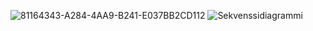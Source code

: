 ![81164343-A284-4AA9-B241-E037BB2CD112](https://github.com/user-attachments/assets/4fea52e6-5252-48ff-9f1d-7d2ee0867270)
![Sekvenssidiagrammi](https://github.com/user-attachments/assets/e5fb8ffd-9186-4441-862b-0d5b3ec5df89)
